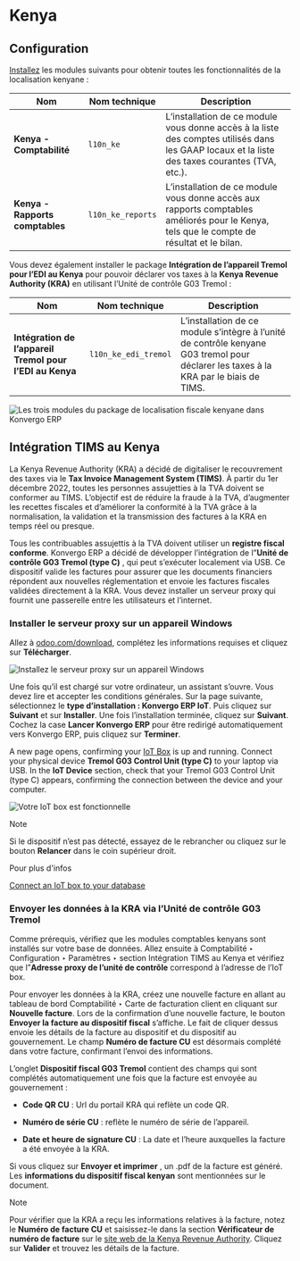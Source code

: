# Kenya

## Configuration

[Installez](../../general/apps_modules#general-install) les modules
suivants pour obtenir toutes les fonctionnalités de la localisation kenyane :

Nom | Nom technique | Description  
---|---|---  
**Kenya - Comptabilité** | `l10n_ke` | L’installation de ce module vous donne accès à la liste des comptes utilisés dans les GAAP locaux et la liste des taxes courantes (TVA, etc.).  
**Kenya - Rapports comptables** | `l10n_ke_reports` | L’installation de ce module vous donne accès aux rapports comptables améliorés pour le Kenya, tels que le compte de résultat et le bilan.  
  
Vous devez également installer le package **Intégration de l’appareil Tremol
pour l’EDI au Kenya** pour pouvoir déclarer vos taxes à la **Kenya Revenue
Authority (KRA)** en utilisant l’Unité de contrôle G03 Tremol :

Nom | Nom technique | Description  
---|---|---  
**Intégration de l’appareil Tremol pour l’EDI au Kenya** | `l10n_ke_edi_tremol` | L’installation de ce module s’intègre à l’unité de contrôle kenyane G03 tremol pour déclarer les taxes à la KRA par le biais de TIMS.  
![Les trois modules du package de localisation fiscale kenyane dans
Konvergo ERP](../../../_images/modules.png)

## Intégration TIMS au Kenya

La Kenya Revenue Authority (KRA) a décidé de digitaliser le recouvrement des
taxes via le **Tax Invoice Management System (TIMS)**. À partir du 1er
décembre 2022, toutes les personnes assujetties à la TVA doivent se conformer
au TIMS. L’objectif est de réduire la fraude à la TVA, d’augmenter les
recettes fiscales et d’améliorer la conformité à la TVA grâce à la
normalisation, la validation et la transmission des factures à la KRA en temps
réel ou presque.

Tous les contribuables assujettis à la TVA doivent utiliser un **registre
fiscal conforme**. Konvergo ERP a décidé de développer l’intégration de l”**Unité de
contrôle G03 Tremol (type C)** , qui peut s’exécuter localement via USB. Ce
dispositif valide les factures pour assurer que les documents financiers
répondent aux nouvelles réglementation et envoie les factures fiscales
validées directement à la KRA. Vous devez installer un serveur proxy qui
fournit une passerelle entre les utilisateurs et l’internet.

### Installer le serveur proxy sur un appareil Windows

Allez à [odoo.com/download](https://www.odoo.com/page/download), complétez les
informations requises et cliquez sur **Télécharger**.

![Installez le serveur proxy sur un appareil
Windows](../../../_images/download.png)

Une fois qu’il est chargé sur votre ordinateur, un assistant s’ouvre. Vous
devez lire et accepter les conditions générales. Sur la page suivante,
sélectionnez le **type d’installation : Konvergo ERP IoT**. Puis cliquez sur
**Suivant** et sur **Installer**. Une fois l’installation terminée, cliquez
sur **Suivant**. Cochez la case **Lancer Konvergo ERP** pour être redirigé
automatiquement vers Konvergo ERP, puis cliquez sur **Terminer**.

A new page opens, confirming your [IoT
Box](../../general/iot/config/connect) is up and running. Connect your
physical device **Tremol G03 Control Unit (type C)** to your laptop via USB.
In the **IoT Device** section, check that your Tremol G03 Control Unit (type
C) appears, confirming the connection between the device and your computer.

![Votre IoT box est fonctionnelle](../../../_images/iot-box.png)
<div class="alert alert-primary">
<p class="alert-title">
Note</p><p>Si le dispositif n’est pas détecté, essayez de le rebrancher ou cliquez sur le bouton <b>Relancer</b> dans le coin supérieur droit.</p>
</div> <div class="alert alert-secondary">
<p class="alert-title">
Pour plus d'infos</p><p><a href="../../general/iot/config/connect">Connect an IoT box to your database</a></p>
</div>

### Envoyer les données à la KRA via l’Unité de contrôle G03 Tremol

Comme prérequis, vérifiez que les modules comptables kenyans sont installés
sur votre base de données. Allez ensuite à Comptabilité ‣ Configuration ‣
Paramètres ‣ section Intégration TIMS au Kenya et vérifiez que l”**Adresse
proxy de l’unité de contrôle** correspond à l’adresse de l’IoT box.

Pour envoyer les données à la KRA, créez une nouvelle facture en allant au
tableau de bord Comptabilité ‣ Carte de facturation client en cliquant sur
**Nouvelle facture**. Lors de la confirmation d’une nouvelle facture, le
bouton **Envoyer la facture au dispositif fiscal** s’affiche. Le fait de
cliquer dessus envoie les détails de la facture au dispositif et du dispositif
au gouvernement. Le champ **Numéro de facture CU** est désormais complété dans
votre facture, confirmant l’envoi des informations.

L’onglet **Dispositif fiscal G03 Tremol** contient des champs qui sont
complétés automatiquement une fois que la facture est envoyée au gouvernement
:

  * **Code QR CU** : Url du portail KRA qui reflète un code QR.

  * **Numéro de série CU** : reflète le numéro de série de l’appareil.

  * **Date et heure de signature CU** : La date et l’heure auxquelles la facture a été envoyée à la KRA.

Si vous cliquez sur **Envoyer et imprimer** , un .pdf de la facture est
généré. Les **informations du dispositif fiscal kenyan** sont mentionnées sur
le document.

<div class="alert alert-primary">
<p class="alert-title">
Note</p><p>Pour vérifier que la KRA a reçu les informations relatives à la facture, notez le <b>Numéro de facture CU</b> et saisissez-le dans la section <b>Vérificateur de numéro de facture</b> sur le <a href="https://itax.kra.go.ke/KRA-Portal">site web de la Kenya Revenue Authority</a>. Cliquez sur <b>Valider</b> et trouvez les détails de la facture.</p>
</div>

